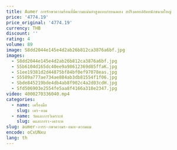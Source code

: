 ```yaml
---
title: Aumer การรักษาความร้อนที่มีความแม่นยําสูงแบบกําหนดเอง สปริงคอยล์อัดหนักขนาดใหญ่
price: '4774.19'
price_original: '4774.19'
currency: THB
discount: ''
rating: 4
volume: 89
image: S8dd2044e145e4d2ab26b812ca3876a6bf.jpg
images:
  - S8dd2044e145e4d2ab26b812ca3876a6bf.jpg
  - S5b6104d165dc40ee9a98612369d85ffaK.jpg
  - S1ee19381d2d44875bf84bf0ef97078eas.jpg
  - S5589a777ae734ae884ab3db81554f1f06.jpg
  - Sbde845219bde4db4ab8f902c4a2d03cdH.jpg
  - Sfd506903e2554fe5aa8f4166a318e2347.jpg
video: 4000270336040.mp4
categories:
  - name: เครื่องมือ
    slug: เคร-องม
  - name: วัดและการวิเคราะห์
    slug: ดและการว-เคราะห
slug: aumer-การร-กษาความร-อนท-ความแม
encode: oCxUNxu
lang: th
---
```

  